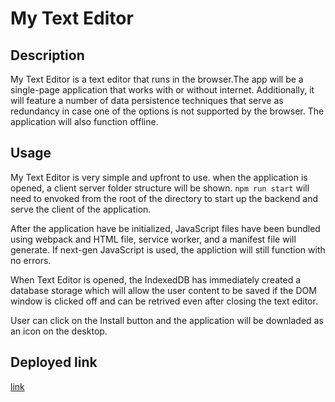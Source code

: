 # My Text Editor

## Description 

My Text Editor is a text editor that runs in the browser.The app will be a single-page application that works with or without internet. Additionally, it will feature a number of data persistence techniques that serve as redundancy in case one of the options is not supported by the browser. The application will also function offline.

## Usage

My Text Editor is very simple and upfront to use. when the application is opened, a client server folder structure will be shown. `npm run start` will need to envoked from the root of the directory to start up the backend and serve the client of the application.

After the application have be initialized, JavaScript files have been bundled using webpack and HTML file, service worker, and a manifest file will generate. If next-gen JavaScript is used, the appliction will still function with no errors.

When Text Editor is opened, the IndexedDB has immediately created a database storage which will allow the user content to be saved if the DOM window is clicked off and can be retrived even after closing the text editor. 

User can click on the Install button and the application will be downladed as an icon on the desktop. 




## Deployed link

[link](https://pwa-texteditor-production.up.railway.app/)
